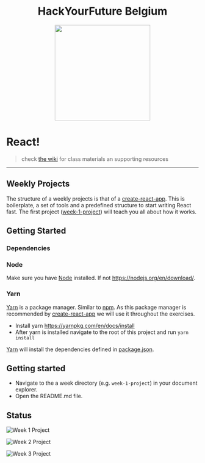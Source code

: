 <h1 align="center">HackYourFuture Belgium</h1>

<div align="center">
  <a href="https://hackyourfuture.be" target="_blank">
    <img src="https://user-images.githubusercontent.com/18554853/63941625-4c7c3d00-ca6c-11e9-9a76-8d5e3632fe70.jpg" width="250" height="250"/>
  </a>
</div>

# React!

> check [the wiki](https://github.com/hackyourfuturebelgium/react/wiki) for class materials an supporting resources

---

## Weekly Projects

The structure of a weekly projects is that of a [create-react-app](https://create-react-app.dev/). This is boilerplate, a set of tools and a predefined structure to start writing React fast.
The first project ([week-1-project](./week-1-project)) will teach you all about how it works.

## Getting Started

### Dependencies

### Node

Make sure you have [Node](https://nodejs.org/en/) installed.
If not https://nodejs.org/en/download/.

### Yarn

[Yarn](https://yarnpkg.com/lang/en/) is a package manager. 
Similar to [npm](https://www.npmjs.com/). As this package manager is recommended by [create-react-app](https://create-react-app.dev/) we will use it throughout the exercises.

- Install yarn https://yarnpkg.com/en/docs/install
- After yarn is installed navigate to the root of this project and run `yarn install`

[Yarn](https://yarnpkg.com/lang/en/) will install the dependencies defined in [package.json](./package.json).

## Getting started

- Navigate to the a week directory (e.g. `week-1-project`) in your document explorer.
- Open the README.md file.

## Status

![Week 1 Project](https://github.com/HackYourFutureBelgium/React/workflows/Week%201%20Project/badge.svg)

![Week 2 Project](https://github.com/HackYourFutureBelgium/React/workflows/Week%202%20Project/badge.svg)

![Week 3 Project](https://github.com/HackYourFutureBelgium/React/workflows/Week%203%20Project/badge.svg)
